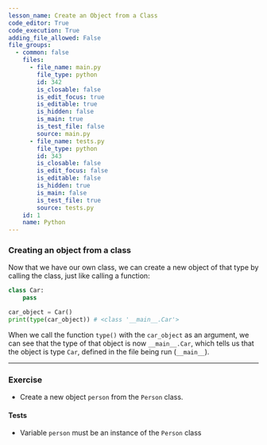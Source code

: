```yaml
---
lesson_name: Create an Object from a Class
code_editor: True
code_execution: True
adding_file_allowed: False
file_groups:
  - common: false
    files:
      - file_name: main.py
        file_type: python
        id: 342
        is_closable: false
        is_edit_focus: true
        is_editable: true
        is_hidden: false
        is_main: true
        is_test_file: false
        source: main.py
      - file_name: tests.py
        file_type: python
        id: 343
        is_closable: false
        is_edit_focus: false
        is_editable: false
        is_hidden: true
        is_main: false
        is_test_file: true
        source: tests.py
    id: 1
    name: Python
---
```


### Creating an object from a class

Now that we have our own class, we can create a new object of that type by calling the class, just like calling a function:

```python
class Car:
    pass

car_object = Car()
print(type(car_object)) # <class '__main__.Car'>
```

When we call the function `type()` with the `car_object` as an argument, we can see that the type of that object is now `__main__.Car`, which tells us that the object is type `Car`, defined in the file being run (`__main__`).

---

### Exercise

- Create a new object `person` from the `Person` class.

#### Tests

<ul>
<li id="test-1">Variable <code>person</code> must be an instance of the <code>Person</code> class</li>
</ul>
